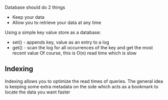 
Database should do 2 things
- Keep your data
- Allow you to retrieve your data at any time

Using a simple key value store as a database:
- set() - appends key, value as an entry to a log
- get() - scan the log for all occurrences of the key and get the most recent value
Of course, this is O(n) read time which is slow

## Indexing
Indexing allows you to optimize the read times of queries. 
The general idea is keeping some extra metadata on the side which acts as a bookmark to locate the data you want faster
